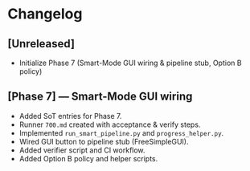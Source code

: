 # Changelog

## [Unreleased]
- Initialize Phase 7 (Smart-Mode GUI wiring & pipeline stub, Option B policy)

## [Phase 7] — Smart-Mode GUI wiring
- Added SoT entries for Phase 7.
- Runner `700.md` created with acceptance & verify steps.
- Implemented `run_smart_pipeline.py` and `progress_helper.py`.
- Wired GUI button to pipeline stub (FreeSimpleGUI).
- Added verifier script and CI workflow.
- Added Option B policy and helper scripts.
